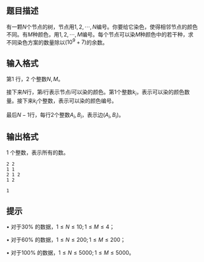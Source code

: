 ## 题目描述
有一颗$N$个节点的树，节点用$1,2,\cdots,N$编号。你要给它染色，使得相邻节点的颜色不同。有$M$种颜色，用$1,2,\cdots,M$编号。每个节点可以染$M$种颜色中的若干种，求不同染色方案的数量除以($10^9 + 7$)的余数。


## 输入格式
第1 行，2 个整数$N,M$。

接下来$N$行，第$i$行表示节点$i$可以染的颜色。第1个整数$k_i$，表示可以染的颜色数量。接下来$k_i$个整数，表示可以染的颜色编号。

最后$N - 1$行，每行2个整数$A_i,B_i$，表示边$(A_i,B_i)$。


## 输出格式
1 个整数，表示所有的数。


```input1
2 2
1 1
2 1 2
1 2
```

```output1
1
```

## 提示
• 对于30% 的数据，$1 \le N \le 10; 1 \le M \le 4$；

• 对于60% 的数据，$1 \le N \le 200; 1 \le M \le 200$；

• 对于100% 的数据，$1 \le N \le 5000; 1 \le M \le 5000$。


